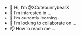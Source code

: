 - 👋 Hi, I’m @XCutebunnybearX
- 👀 I’m interested in ...
- 🌱 I’m currently learning ...
- 💞️ I’m looking to collaborate on ...
- 📫 How to reach me ...

<!---
XCutebunnybearX/XCutebunnybearX is a ✨ special ✨ repository because its `README.md` (this file) appears on your GitHub profile.
You can click the Preview link to take a look at your changes.
--->
